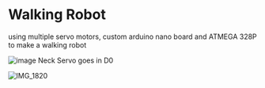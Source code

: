 # Walking Robot
using multiple servo motors, custom arduino nano board and ATMEGA 328P to make a walking robot 


![image](https://github.com/advay-c/robot-shenanigans/assets/134825013/dba47502-902a-4478-b350-24b36612fbb5)
Neck Servo goes in D0


![IMG_1820](https://github.com/advay-c/robot-shenanigans/assets/134825013/a4e848bb-3324-4698-a8ac-9c6d68714e3e)
